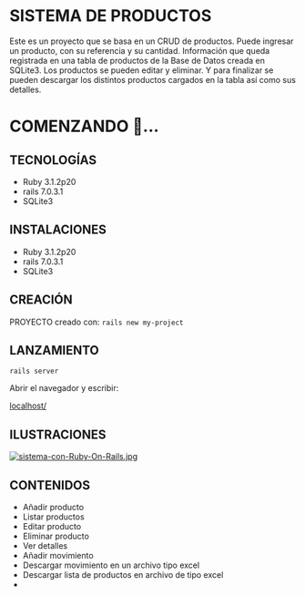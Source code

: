 # SISTEMA DE PRODUCTOS
Este es un proyecto que se basa en un CRUD de productos. Puede ingresar un producto, con su referencia y su cantidad. Información que queda registrada en una tabla de productos de la Base de Datos creada en SQLite3. Los productos se pueden editar y eliminar. Y para finalizar se pueden descargar los distintos productos cargados en la tabla así como sus detalles.

# COMENZANDO 🚀...

## TECNOLOGÍAS 
- Ruby 3.1.2p20
- rails 7.0.3.1
- SQLite3

## INSTALACIONES
- Ruby 3.1.2p20
- rails 7.0.3.1
- SQLite3

## CREACIÓN

PROYECTO creado con:
```rails new my-project```

## LANZAMIENTO

```rails server```

Abrir el navegador y escribir:

[localhost/](http://http://localhost:3000)


## ILUSTRACIONES

[![sistema-con-Ruby-On-Rails.jpg](https://i.postimg.cc/63qTpjCh/sistema-con-Ruby-On-Rails.jpg)](https://postimg.cc/wyK9Wkft)

## CONTENIDOS
- Añadir producto
- Listar productos
- Editar producto
- Eliminar producto
- Ver detalles
- Añadir movimiento
- Descargar movimiento en un archivo tipo excel
- Descargar lista de productos en archivo de tipo excel
- 
